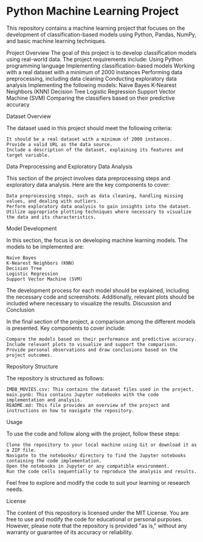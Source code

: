 # Python Machine Learning Project

This repository contains a machine learning project that focuses on the development of classification-based models using Python, Pandas, NumPy, and basic machine learning techniques.


Project Overview
The goal of this project is to develop classification models using real-world data. The project requirements include:
  Using Python programming language
    Implementing classification-based models
    Working with a real dataset with a minimum of 2000 instances
    Performing data preprocessing, including data cleaning
    Conducting exploratory data analysis
    Implementing the following models:
        Naive Bayes
        K-Nearest Neighbors (KNN)
        Decision Tree
        Logistic Regression
        Support Vector Machine (SVM)
    Comparing the classifiers based on their predictive accuracy

Dataset Overview

The dataset used in this project should meet the following criteria:

    It should be a real dataset with a minimum of 2000 instances.
    Provide a valid URL as the data source.
    Include a description of the dataset, explaining its features and target variable.

Data Preprocessing and Exploratory Data Analysis

This section of the project involves data preprocessing steps and exploratory data analysis. Here are the key components to cover:

    Data preprocessing steps, such as data cleaning, handling missing values, and dealing with outliers.
    Perform exploratory data analysis to gain insights into the dataset.
    Utilize appropriate plotting techniques where necessary to visualize the data and its characteristics.

Model Development

In this section, the focus is on developing machine learning models. The models to be implemented are:

    Naive Bayes
    K-Nearest Neighbors (KNN)
    Decision Tree
    Logistic Regression
    Support Vector Machine (SVM)

The development process for each model should be explained, including the necessary code and screenshots. Additionally, relevant plots should be included where necessary to visualize the results.
Discussion and Conclusion

In the final section of the project, a comparison among the different models is presented. Key components to cover include:

    Compare the models based on their performance and predictive accuracy.
    Include relevant plots to visualize and support the comparison.
    Provide personal observations and draw conclusions based on the project outcomes.

Repository Structure

The repository is structured as follows:

    IMDB_MOVIES.csv: This contains the dataset files used in the project.
    main.pynb: This contains Jupyter notebooks with the code implementation and analysis.
    README.md: This file provides an overview of the project and instructions on how to navigate the repository.

Usage

To use the code and follow along with the project, follow these steps:

    Clone the repository to your local machine using Git or download it as a ZIP file.
    Navigate to the notebooks/ directory to find the Jupyter notebooks containing the code implementation.
    Open the notebooks in Jupyter or any compatible environment.
    Run the code cells sequentially to reproduce the analysis and results.

Feel free to explore and modify the code to suit your learning or research needs.

License

The content of this repository is licensed under the MIT License. You are free to use and modify the code for educational or personal purposes. However, please note that the repository is provided "as is," without any warranty or guarantee of its accuracy or reliability.
